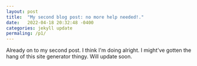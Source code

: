 ```yaml
---
layout: post
title:  "My second blog post: no more help needed!."
date:   2022-04-18 20:32:48 -0400
categories: jekyll update
permaling: /p1/
---
```


Already on to my second post. I think I'm doing alright. I might've gotten the hang of this site generator thingy. Will update soon.